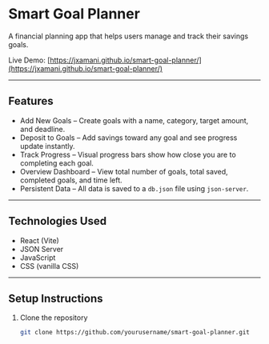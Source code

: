 # Smart Goal Planner

A financial planning app that helps users manage and track their savings goals.

Live Demo: [https://jxamani.github.io/smart-goal-planner/](https://jxamani.github.io/smart-goal-planner/)

---

## Features

- Add New Goals – Create goals with a name, category, target amount, and deadline.
- Deposit to Goals – Add savings toward any goal and see progress update instantly.
- Track Progress – Visual progress bars show how close you are to completing each goal.
- Overview Dashboard – View total number of goals, total saved, completed goals, and time left.
- Persistent Data – All data is saved to a `db.json` file using `json-server`.

---

## Technologies Used

- React (Vite)
- JSON Server 
- JavaScript 
- CSS (vanilla CSS)

---

## Setup Instructions

1. Clone the repository
   ```bash
   git clone https://github.com/yourusername/smart-goal-planner.git
